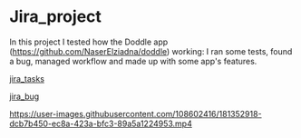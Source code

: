 # Jira_project
In this project I tested how the Doddle app (https://github.com/NaserElziadna/doddle) working: I ran some tests, found a bug, managed workflow and made up with some app's features.

[jira_tasks](https://user-images.githubusercontent.com/108602416/183926831-c3ff8436-8018-4fba-a2e6-0b36df52f477.jpg)

[jira_bug](https://user-images.githubusercontent.com/108602416/181352392-e92833c4-b2a9-426b-8421-a98aa13c38b5.jpg)

https://user-images.githubusercontent.com/108602416/181352918-dcb7b450-ec8a-423a-bfc3-89a5a1224953.mp4
